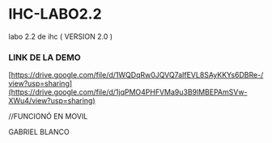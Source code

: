 # IHC-LABO2.2

labo 2.2 de ihc ( VERSION 2.0 )

### **LINK DE LA DEMO**

[https://drive.google.com/file/d/1WQDqRw0JQVQ7aIfEVL8SAyKKYs6DBRe-/view?usp=sharing](https://drive.google.com/file/d/1jqPMO4PHFVMa9u3B9lMBEPAmSVw-XWu4/view?usp=sharing)

//FUNCIONÓ EN MOVIL

GABRIEL BLANCO



